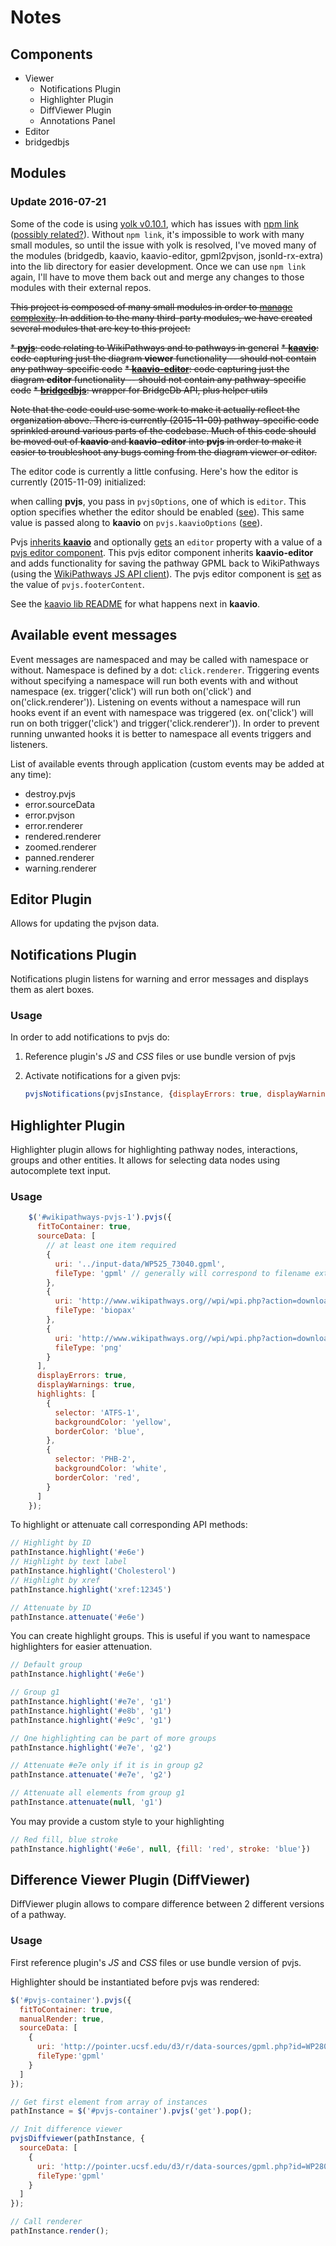 # Notes

Components
----------
* Viewer
  - Notifications Plugin
  - Highlighter Plugin
  - DiffViewer Plugin
  - Annotations Panel
* Editor
* bridgedbjs

Modules
-------

### Update 2016-07-21
Some of the code is using [yolk v0.10.1](https://github.com/garbles/yolk/tree/v0.10.1), which has issues with [npm link](https://docs.npmjs.com/cli/link) ([possibly related?](https://github.com/garbles/yolk/issues/80)). Without `npm link`, it's impossible to work with many small modules, so until the issue with yolk is resolved, I've moved many of the modules (bridgedb, kaavio, kaavio-editor, gpml2pvjson, jsonld-rx-extra) into the lib directory for easier development. Once we can use `npm link` again, I'll have to move them back out and merge any changes to those modules with their external repos.


~~This project is composed of many small modules in order to [manage complexity](http://dailyjs.com/2015/07/02/small-modules-complexity-over-size/). In addition to the many third-party modules, we have created several modules that are key to this project:~~

~~* [**pvjs**](https://github.com/wikipathways/pvjs): code relating to WikiPathways and to pathways in general~~
~~* [**kaavio**](https://github.com/wikipathways/kaavio): code capturing just the diagram **viewer** functionality -- should not contain any pathway-specific code~~
~~* [**kaavio-editor**](https://github.com/wikipathways/kaavio-editor): code capturing just the diagram **editor** functionality -- should not contain any pathway-specific code~~
~~* [**bridgedbjs**](https://github.com/bridgedb/bridgedbjs): wrapper for BridgeDb API, plus helper utils~~

~~Note that the code could use some work to make it actually reflect the organization above. There is currently (2015-11-09) pathway-specific code sprinkled around various parts of the codebase. Much of this code should be moved out of **kaavio** and **kaavio-editor** into **pvjs** in order to make it easier to troubleshoot any bugs coming from the diagram viewer or editor.~~

The editor code is currently a little confusing. Here's how the editor is currently (2015-11-09) initialized:

when calling **pvjs**, you pass in `pvjsOptions`, one of which is `editor`. This option specifies whether the editor should be enabled ([see](https://github.com/wikipathways/pvjs/blob/f933e2ff042701962acf68feeeaec3d6726e5abe/lib/main.js#L88)). This same value is passed along to **kaavio** on `pvjs.kaavioOptions` ([see](https://github.com/wikipathways/pvjs/blob/f933e2ff042701962acf68feeeaec3d6726e5abe/lib/main.js#L87)).

Pvjs [inherits **kaavio**](https://github.com/wikipathways/pvjs/blob/f933e2ff042701962acf68feeeaec3d6726e5abe/lib/main.js#L87) and optionally [gets](https://github.com/wikipathways/pvjs/blob/f933e2ff042701962acf68feeeaec3d6726e5abe/lib/main.js#L89) an `editor` property with a value of a [pvjs editor component](https://github.com/wikipathways/pvjs/blob/f933e2ff042701962acf68feeeaec3d6726e5abe/lib/editor/editor.js). This pvjs editor component inherits **kaavio-editor** and adds functionality for saving the pathway GPML back to WikiPathways (using the [WikiPathways JS API client](https://github.com/wikipathways/wikipathways-api-client-js)). The pvjs editor component is [set](https://github.com/wikipathways/pvjs/blob/f933e2ff042701962acf68feeeaec3d6726e5abe/lib/editor/editor.js#L270) as the value of `pvjs.footerContent`.

See the [kaavio lib README](https://github.com/wikipathways/kaavio/blob/master/lib/README.md) for what happens next in **kaavio**.

Available event messages
------------------------

Event messages are namespaced and may be called with namespace or without. Namespace is defined by a dot: `click.renderer`.
Triggering events without specifying a namespace will run both events with and without namespace (ex. trigger('click') will run both on('click') and on('click.renderer')).
Listening on events without a namespace will run hooks event if an event with namespace was triggered (ex. on('click') will run on both trigger('click') and trigger('click.renderer')).
In order to prevent running unwanted hooks it is better to namespace all events triggers and listeners.

List of available events through application (custom events may be added at any time):
* destroy.pvjs
* error.sourceData
* error.pvjson
* error.renderer
* rendered.renderer
* zoomed.renderer
* panned.renderer
* warning.renderer

Editor Plugin
-------------

Allows for updating the pvjson data.

Notifications Plugin
--------------------

Notifications plugin listens for warning and error messages and displays them as alert boxes.

### Usage

In order to add notifications to pvjs do:

1. Reference plugin's _JS_ and _CSS_ files or use bundle version of pvjs
2. Activate notifications for a given pvjs:

    ```js
    pvjsNotifications(pvjsInstance, {displayErrors: true, displayWarnings: true})
    ```

Highlighter Plugin
------------------

Highlighter plugin allows for highlighting pathway nodes, interactions, groups and other entities. It allows for selecting data nodes using autocomplete text input.

### Usage

```js
    $('#wikipathways-pvjs-1').pvjs({
      fitToContainer: true,
      sourceData: [
        // at least one item required
        {
          uri: '../input-data/WP525_73040.gpml',
          fileType: 'gpml' // generally will correspond to filename extension
        },
        {
          uri: 'http://www.wikipathways.org//wpi/wpi.php?action=downloadFile&type=png&pwTitle=Pathway:WP1',
          fileType: 'biopax'
        },
        {
          uri: 'http://www.wikipathways.org//wpi/wpi.php?action=downloadFile&type=png&pwTitle=Pathway:WP1',
          fileType: 'png'
        }
      ],
      displayErrors: true,
      displayWarnings: true,
      highlights: [
        {
          selector: 'ATFS-1',
          backgroundColor: 'yellow',
          borderColor: 'blue',
        },
        {
          selector: 'PHB-2',
          backgroundColor: 'white',
          borderColor: 'red',
        }
      ]
    });
```

<!---
To customize Highlighter pass arguments to its constructor:

```js
var hi = pvjsHighlighter(pathInstance, {
  displayInputField: true
, autocompleteLimit: 10
, styles: {
    fill: 'yellow'
  , 'fill-opacity': 0.2
  , stroke: 'orange'
  , 'stroke-width': '3px'
  , 'stroke-opacity': 1
  }
})
```
-->

To highlight or attenuate call corresponding API methods:

```js
// Highlight by ID
pathInstance.highlight('#e6e')
// Highlight by text label
pathInstance.highlight('Cholesterol')
// Highlight by xref
pathInstance.highlight('xref:12345')

// Attenuate by ID
pathInstance.attenuate('#e6e')
```

You can create highlight groups. This is useful if you want to namespace highlighters for easier attenuation.

```js
// Default group
pathInstance.highlight('#e6e')

// Group g1
pathInstance.highlight('#e7e', 'g1')
pathInstance.highlight('#e8b', 'g1')
pathInstance.highlight('#e9c', 'g1')

// One highlighting can be part of more groups
pathInstance.highlight('#e7e', 'g2')

// Attenuate #e7e only if it is in group g2
pathInstance.attenuate('#e7e', 'g2')

// Attenuate all elements from group g1
pathInstance.attenuate(null, 'g1')
```

You may provide a custom style to your highlighting

```js
// Red fill, blue stroke
pathInstance.highlight('#e6e', null, {fill: 'red', stroke: 'blue'})
```

Difference Viewer Plugin (DiffViewer)
-------------------------------------

DiffViewer plugin allows to compare difference between 2 different versions of a pathway.

### Usage

First reference plugin's _JS_ and _CSS_ files or use bundle version of pvjs.

Highlighter should be instantiated before pvjs was rendered:

```js
$('#pvjs-container').pvjs({
  fitToContainer: true,
  manualRender: true,
  sourceData: [
    {
      uri: 'http://pointer.ucsf.edu/d3/r/data-sources/gpml.php?id=WP2806&rev=75308',
      fileType:'gpml'
    }
  ]
});

// Get first element from array of instances
pathInstance = $('#pvjs-container').pvjs('get').pop();

// Init difference viewer
pvjsDiffviewer(pathInstance, {
  sourceData: [
    {
      uri: 'http://pointer.ucsf.edu/d3/r/data-sources/gpml.php?id=WP2806',
      fileType:'gpml'
    }
  ]
});

// Call renderer
pathInstance.render();
```
